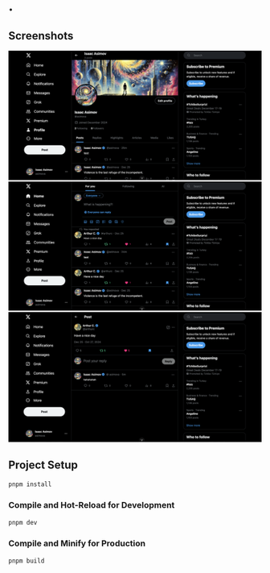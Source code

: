 # .

## Screenshots

![Screenshot 1](./screenshots/x-1.png)
![Screenshot 2](./screenshots/x-2.png)
![Screenshot 3](./screenshots/x-3.png)

## Project Setup

```sh
pnpm install
```

### Compile and Hot-Reload for Development

```sh
pnpm dev
```

### Compile and Minify for Production

```sh
pnpm build
```

